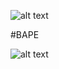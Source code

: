 ![alt text](https://www.coach.com/on/demandware.static/Sites-Coach_US-Site/-/default/dw6e062fcf/images/logo-coach.svg)

#BAPE

![alt text](https://res.cloudinary.com/dfiwfoxwx/image/upload/v1549646075/Life%20Coach/404.jpg)
